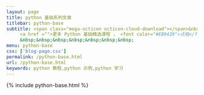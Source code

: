 ```yaml
---
layout: page
title: python 基础系列文章
titlebar: python-base
subtitle: <span class="mega-octicon octicon-cloud-download"></span>&nbsp;&nbsp;
     <a href ="">更多 Python 基础精选课程 ， <font color="#EB9439">点我</font>查看！</a><br/>
     &nbsp;&nbsp;&nbsp;&nbsp;&nbsp;&nbsp;&nbsp;
menu: python-base
css: ['blog-page.css']
permalink: /python-base.html
url: /python-base.html
keywords: python 教程,python 示例,python 学习
---
```


{% include python-base.html %}